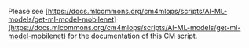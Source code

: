 Please see [https://docs.mlcommons.org/cm4mlops/scripts/AI-ML-models/get-ml-model-mobilenet](https://docs.mlcommons.org/cm4mlops/scripts/AI-ML-models/get-ml-model-mobilenet) for the documentation of this CM script.
